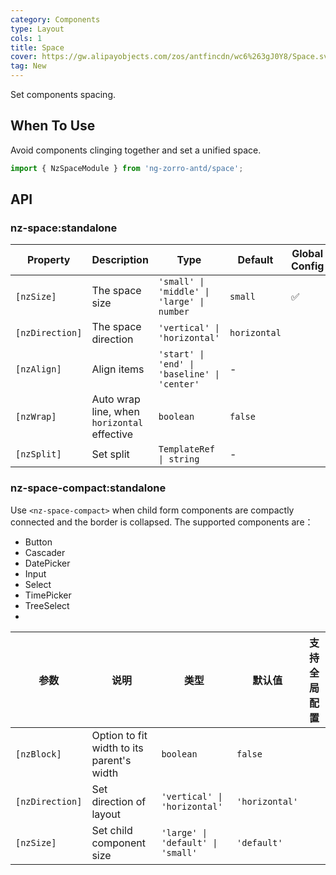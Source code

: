 ```yaml
---
category: Components
type: Layout
cols: 1
title: Space
cover: https://gw.alipayobjects.com/zos/antfincdn/wc6%263gJ0Y8/Space.svg
tag: New
---
```


Set components spacing.

## When To Use

Avoid components clinging together and set a unified space.

```ts
import { NzSpaceModule } from 'ng-zorro-antd/space';
```

## API

### nz-space:standalone

| Property        | Description                                 | Type                                         | Default      | Global Config |
| --------------- | ------------------------------------------- | -------------------------------------------- | ------------ | ------------- |
| `[nzSize]`      | The space size                              | `'small' \| 'middle' \| 'large' \| number`   | `small`      | ✅             |
| `[nzDirection]` | The space direction                         | `'vertical' \| 'horizontal'`                 | `horizontal` |               |
| `[nzAlign]`     | Align items                                 | `'start' \| 'end' \| 'baseline' \| 'center'` | -            |               |
| `[nzWrap]`      | Auto wrap line, when `horizontal` effective | `boolean`                                    | `false`      |               |
| `[nzSplit]`     | Set split                                   | `TemplateRef \| string`                      | -            |               |

### nz-space-compact:standalone

Use `<nz-space-compact>` when child form components are compactly connected and the border is collapsed. The supported components are：

- Button
- Cascader
- DatePicker
- Input
- Select
- TimePicker
- TreeSelect
-
| 参数            | 说明                                       | 类型                              | 默认值         | 支持全局配置 |
| --------------- | ------------------------------------------ | --------------------------------- | -------------- | ------------ |
| `[nzBlock]`     | Option to fit width to its parent\'s width | `boolean`                         | `false`        |              |
| `[nzDirection]` | Set direction of layout                    | `'vertical' \| 'horizontal'`      | `'horizontal'` |              |
| `[nzSize]`      | Set child component size                   | `'large' \| 'default' \| 'small'` | `'default'`    |              |
